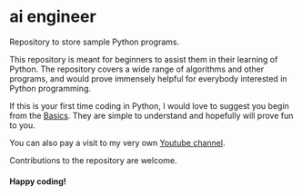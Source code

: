 # ai engineer
Repository to store sample Python programs.

This repository is meant for beginners to assist them in their learning of Python. The repository covers a wide range of algorithms and other programs, and would prove immensely helpful for everybody interested in Python programming.

If this is your first time coding in Python, I would love to suggest you begin from the [Basics](https://github.com/codebasics/py/tree/master/Basics). They are simple to understand and hopefully will prove fun to you.

You can also pay a visit to my very own [Youtube channel](https://www.youtube.com/channel/UCh9nVJoWXmFb7sLApWGcLPQ).

Contributions to the repository are welcome.

#### Happy coding!

